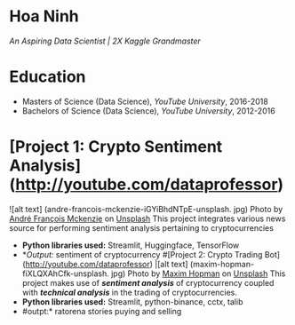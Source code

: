 # Hoa Ninh
*An Aspiring Data Scientist | 2X Kaggle Grandmaster*

# Education
* Masters of Science (Data Science), *YouTube University*, 2016-2018
* Bachelors of Science (Data Science), *YouTube University*, 2012-2016
# [Project 1: Crypto Sentiment Analysis] (http://youtube.com/dataprofessor)
![alt text] (andre-francois-mckenzie-iGYiBhdNTpE-unsplash. jpg)
Photo by <a href="https://unsplash.com/@silverhousehd?utm_source=unsplash&utm medium=referral&utm_content=creditCopyText">André François Mckenzie</a> on <a href="https://unsplash.com/s/photos/cryptocurrency?
utm_source=unsplash&utm_medium=referral&utm_content=creditCopyText">Unsplash</a>
This project integrates various news source for performing sentiment analysis pertaining to cryptocurrencies
* **Python libraries used:** Streamlit, Huggingface, TensorFlow
* **Output:* sentiment of cryptocurrency
#[Project 2: Crypto Trading Bot] (http://youtube.com/dataprofessor)
|[alt text] (maxim-hopman-fiXLQXAhCfk-unsplash. jpg)
Photo by <a href="https://unsplash.com/@nampoh?utm_source=unsplash&utm_medium=referral&utm_content=creditCopyText">Maxim Hopman</a> on <a href="https://unsplash.com/s/photos/cryptocurrency-trading?
utm source=unsplash&utm medium=referral&utm content=creditCopyText">Unsplash</a>
This project makes use of ***sentiment analysis*** of cryptocurrency coupled with ***technical analysis*** in the trading of cryptocurrencies.
* **Python libraries used:** Streamlit, python-binance, cctx, talib
* #outpt:* ratorena stories puying and selling
